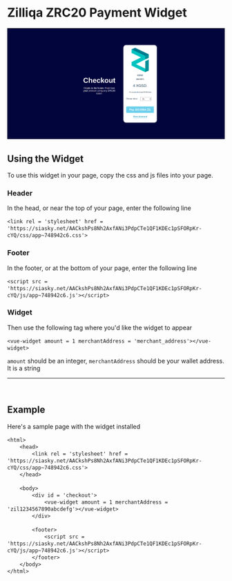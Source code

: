# Zilliqa ZRC20 Payment Widget


[![Video](https://raw.githubusercontent.com/littlezigy/zilliqa-payment-widget/main/src/assets/screenshot_widget.png)](https://youtu.be/4n0mBYt-1Kc)
## Using the Widget
To use this widget in your page, copy the css and js files into your page.

### Header
In the head, or near the top of your page, enter the following line
```
<link rel = 'stylesheet' href = 'https://siasky.net/AACkshPs8Nh2AxfANi3PdpCTe1QF1KDEc1pSFORpKr-cYQ/css/app~748942c6.css'>
```

### Footer
In the footer, or at the bottom of your page, enter the following line
```
<script src = 'https://siasky.net/AACkshPs8Nh2AxfANi3PdpCTe1QF1KDEc1pSFORpKr-cYQ/js/app~748942c6.js'></script>
```

### Widget
Then use the following tag where you'd like the widget to appear
```
<vue-widget amount = 1 merchantAddress = 'merchant_address'></vue-widget>
```

`amount` should be an integer,
`merchantAddress` should be your wallet address. It is a string


***
<br>

## Example
Here's a sample page with the widget installed

```
<html>
    <head>
        <link rel = 'stylesheet' href = 'https://siasky.net/AACkshPs8Nh2AxfANi3PdpCTe1QF1KDEc1pSFORpKr-cYQ/css/app~748942c6.css'>
    </head>

    <body>
        <div id = 'checkout'>
            <vue-widget amount = 1 merchantAddress = 'zil1234567890abcdefg'></vue-widget>
        </div>

        <footer>
            <script src = 'https://siasky.net/AACkshPs8Nh2AxfANi3PdpCTe1QF1KDEc1pSFORpKr-cYQ/js/app~748942c6.js'></script>
        </footer>
    </body>
</html>
```
